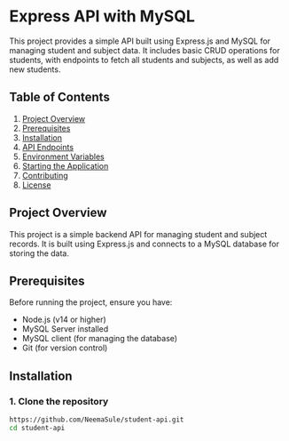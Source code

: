# Express API with MySQL

This project provides a simple API built using Express.js and MySQL for managing student and subject data. It includes basic CRUD operations for students, with endpoints to fetch all students and subjects, as well as add new students.

## Table of Contents

1. [Project Overview](#project-overview)
2. [Prerequisites](#prerequisites)
3. [Installation](#installation)
4. [API Endpoints](#api-endpoints)
5. [Environment Variables](#environment-variables)
6. [Starting the Application](#starting-the-application)
7. [Contributing](#contributing)
8. [License](#license)

## Project Overview

This project is a simple backend API for managing student and subject records. It is built using Express.js and connects to a MySQL database for storing the data.

## Prerequisites

Before running the project, ensure you have:

- Node.js (v14 or higher)
- MySQL Server installed
- MySQL client (for managing the database)
- Git (for version control)

## Installation

### 1. Clone the repository

```bash
https://github.com/NeemaSule/student-api.git
cd student-api
